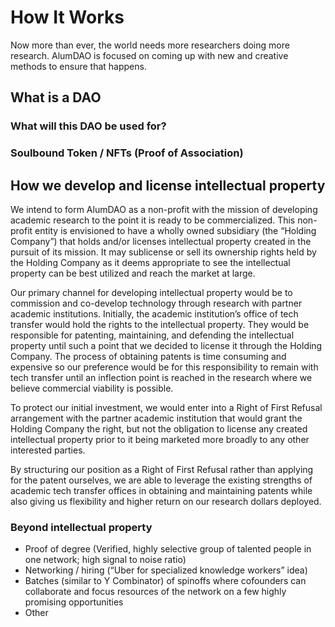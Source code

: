 # How It Works

Now more than ever, the world needs more researchers doing more research. AlumDAO is focused on coming up with new and creative methods to ensure that happens.

## What is a DAO 


### What will this DAO be used for? 


### Soulbound Token / NFTs (Proof of Association)

## How we develop and license intellectual property 

We intend to form AlumDAO as a non-profit with the mission of developing academic research to the point it is ready to be commercialized. This non-profit entity is envisioned to have a wholly owned subsidiary (the “Holding Company”) that holds and/or licenses intellectual property created in the pursuit of its mission. It may sublicense or sell its ownership rights held by the Holding Company as it deems appropriate to see the intellectual property can be best utilized and reach the market at large.

Our primary channel for developing intellectual property would be to commission and co-develop technology through research with partner academic institutions. Initially, the academic institution’s office of tech transfer would hold the rights to the intellectual property. They would be responsible for patenting, maintaining, and defending the intellectual property until such a point that we decided to license it through the Holding Company. The process of obtaining patents is time consuming and expensive so our preference would be for this responsibility to remain with tech transfer until an inflection point is reached in the research where we believe commercial viability is possible.

To protect our initial investment, we would enter into a Right of First Refusal arrangement with the partner academic institution that would grant the Holding Company the right, but not the obligation to license any created intellectual property prior to it being marketed more broadly to any other interested parties.

By structuring our position as a Right of First Refusal rather than applying for the patent ourselves, we are able to leverage the existing strengths of academic tech transfer offices in obtaining and maintaining patents while also giving us flexibility and higher return on our research dollars deployed. 

### Beyond intellectual property

- Proof of degree (Verified, highly selective group of talented people in one network; high signal to noise ratio)
- Networking / hiring (“Uber for specialized knowledge workers” idea)
- Batches (similar to Y Combinator) of spinoffs where cofounders can collaborate and focus resources of the network on a few highly promising opportunities
- Other

